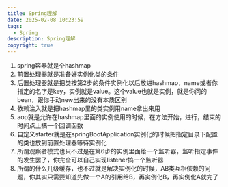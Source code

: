 ```yaml
---
title: Spring理解
date: 2025-02-08 10:23:59
tags:
  - Spring
description: Spring理解
copyright: true
---
```


1. spring容器就是个hashmap
2. 前置处理器就是准备好实例化类的条件
3. 后置处理器就是把类按第2步的条件实例化以后放进hashmap，name或者你指定的名字是key，实例就是value。这个value也就是实例，就是你问的bean，跟你手动new出来的没有本质区别
4. 依赖注入就是把hashmap里的类实例用name拿出来用
5. aop就是允许在hashmap里面的实例使用的时候，在方法开始，进行，结束的时间点上搞一个回调函数
6. 自定义starter就是在springBootApplication实例化的时候把指定目录下配置的类也放到前置处理器等待实例化
7. 所谓观察者模式也只不过是在第6步的实例里面给一个监听器，监听指定事件的发生罢了，你完全可以自己实现listener搞一个监听器
8. 所谓的什么几级缓存，也不过就是解决实例化的时候，AB类互相依赖的问题，你其实只需要知道先做一个A的引用给B，再实例化B，再实例化A就完了